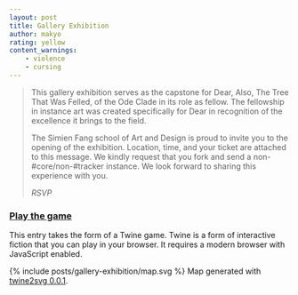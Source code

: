```yaml
---
layout: post
title: Gallery Exhibition
author: makyo
rating: yellow
content_warnings:
    - violence
    - cursing
---
```


> This gallery exhibition serves as the capstone for Dear, Also, The Tree That Was Felled, of the Ode Clade in its role as fellow. The fellowship in instance art was created specifically for Dear in recognition of the excellence it brings to the field.
>
> The Simien Fang school of Art and Design is proud to invite you to the opening of the exhibition. Location, time, and your ticket are attached to this message. We kindly request that you fork and send a non-#core/non-#tracker instance. We look forward to sharing this experience with you.
>
> *RSVP*

### [Play the game](/posts/gallery-exhibition/)

This entry takes the form of a Twine game. Twine is a form of interactive fiction that you can play in your browser. It requires a modern browser with JavaScript enabled.

{% include posts/gallery-exhibition/map.svg %}
Map generated with [twine2svg 0.0.1](https://github.com/makyo/twinedown).
